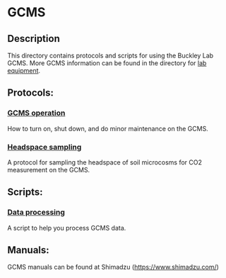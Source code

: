 # GCMS

## Description
This directory contains protocols and scripts for using the Buckley Lab GCMS. More GCMS information can be found in the directory for 
[lab equipment](../lab_equipment).

## Protocols:
### [GCMS operation](./GCMS_operation.md) 
  How to turn on, shut down, and do minor maintenance on the GCMS.
### [Headspace sampling](./headspace_sampling.md)
  A protocol for sampling the headspace of soil microcosms for CO2 measurement on the GCMS.

## Scripts:
### [Data processing](./GCMS_data_processing.ipynb)
  A script to help you process GCMS data.

## Manuals:
GCMS manuals can be found at Shimadzu (https://www.shimadzu.com/)
